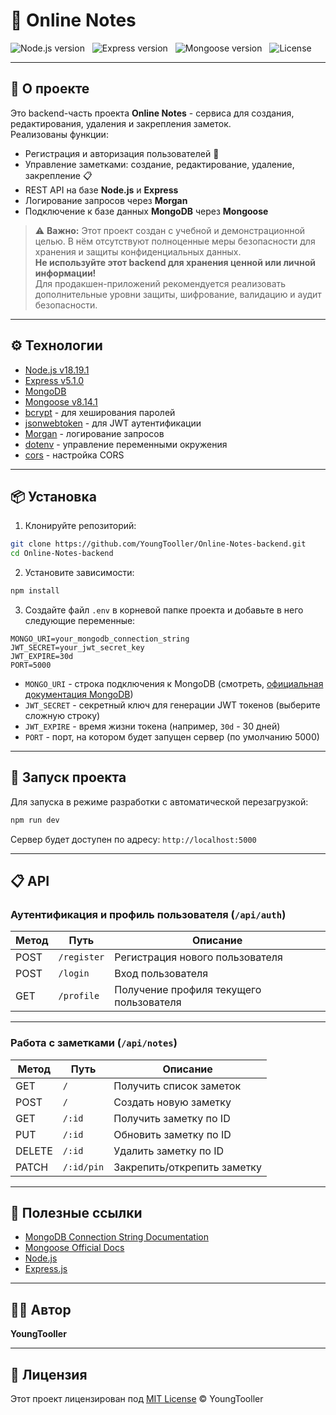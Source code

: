 # 📝 Online Notes

<div>
  <img src="https://img.shields.io/badge/Node.js-v18.19.1-brightgreen" alt="Node.js version" style="margin-right: 8px"/>
  <img src="https://img.shields.io/badge/Express-v5.1.0-000000" alt="Express version" style="margin-right: 8px"/>
  <img src="https://img.shields.io/badge/MongoDB-v8.14.1-4DB33D" alt="Mongoose version" style="margin-right: 8px"/>
  <img src="https://img.shields.io/badge/License-MIT-blue" alt="License"/>
</div>

---

## 🚀 О проекте

Это backend-часть проекта **Online Notes** - сервиса для создания, редактирования, удаления и закрепления заметок.  
Реализованы функции:

- Регистрация и авторизация пользователей 🔐
- Управление заметками: создание, редактирование, удаление, закрепление 📋
- REST API на базе **Node.js** и **Express**
- Логирование запросов через **Morgan**
- Подключение к базе данных **MongoDB** через **Mongoose**

> ⚠️ **Важно:** Этот проект создан с учебной и демонстрационной целью. В нём отсутствуют полноценные меры безопасности для хранения и защиты конфиденциальных данных.  
> **Не используйте этот backend для хранения ценной или личной информации!**  
> Для продакшен-приложений рекомендуется реализовать дополнительные уровни защиты, шифрование, валидацию и аудит безопасности.

---

## ⚙️ Технологии

- [Node.js v18.19.1](https://nodejs.org/en/)
- [Express v5.1.0](https://expressjs.com/)
- [MongoDB](https://www.mongodb.com/)
- [Mongoose v8.14.1](https://mongoosejs.com/)
- [bcrypt](https://www.npmjs.com/package/bcrypt) - для хеширования паролей
- [jsonwebtoken](https://www.npmjs.com/package/jsonwebtoken) - для JWT аутентификации
- [Morgan](https://www.npmjs.com/package/morgan) - логирование запросов
- [dotenv](https://www.npmjs.com/package/dotenv) - управление переменными окружения
- [cors](https://www.npmjs.com/package/cors) - настройка CORS

---

## 📦 Установка

1. Клонируйте репозиторий:

```bash
git clone https://github.com/YoungTooller/Online-Notes-backend.git
cd Online-Notes-backend
```


2. Установите зависимости:

```bash
npm install
```
 
3. Создайте файл `.env` в корневой папке проекта и добавьте в него следующие переменные:

```env
MONGO_URI=your_mongodb_connection_string
JWT_SECRET=your_jwt_secret_key
JWT_EXPIRE=30d
PORT=5000
```


- `MONGO_URI` - строка подключения к MongoDB (смотреть, [официальная документация MongoDB](https://docs.mongodb.com/manual/reference/connection-string/))
- `JWT_SECRET` - секретный ключ для генерации JWT токенов (выберите сложную строку)
- `JWT_EXPIRE` - время жизни токена (например, `30d` - 30 дней)
- `PORT` - порт, на котором будет запущен сервер (по умолчанию 5000)

---

## 🚀 Запуск проекта

Для запуска в режиме разработки с автоматической перезагрузкой:
```bash
npm run dev
```


Сервер будет доступен по адресу: `http://localhost:5000`

---

## 📋 API

### Аутентификация и профиль пользователя (`/api/auth`)

| Метод | Путь          | Описание                     |
|-------|---------------|------------------------------|
| POST  | `/register`   | Регистрация нового пользователя |
| POST  | `/login`      | Вход пользователя            |
| GET   | `/profile`    | Получение профиля текущего пользователя |

---

### Работа с заметками (`/api/notes`)

| Метод  | Путь            | Описание                          |
|--------|-----------------|----------------------------------|
| GET    | `/`             | Получить список заметок           |
| POST   | `/`             | Создать новую заметку             |
| GET    | `/:id`          | Получить заметку по ID            |
| PUT    | `/:id`          | Обновить заметку по ID            |
| DELETE | `/:id`          | Удалить заметку по ID             |
| PATCH  | `/:id/pin`      | Закрепить/открепить заметку       |

---

## 🔗 Полезные ссылки

- [MongoDB Connection String Documentation](https://docs.mongodb.com/manual/reference/connection-string/)
- [Mongoose Official Docs](https://mongoosejs.com/docs/)
- [Node.js](https://nodejs.org/)
- [Express.js](https://expressjs.com/)

---

## 🧑‍💻 Автор

**YoungTooller**

---

## 📄 Лицензия

Этот проект лицензирован под [MIT License](LICENSE) © YoungTooller
